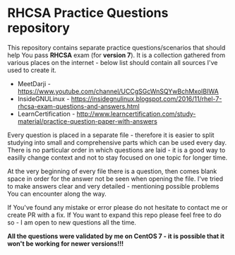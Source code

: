 # RHCSA Practice Questions repository

This repository contains separate practice questions/scenarios that should help You pass **RHCSA** exam (for **version 7**). It is a collection gathered from various places on the internet - below list should contain all sources I've used to create it. 

* MeetDarji - https://www.youtube.com/channel/UCCgSGcWnSQYwBchMxoIBIWA
* InsideGNULinux - https://insidegnulinux.blogspot.com/2016/11/rhel-7-rhcsa-exam-questions-and-answers.html
* LearnCertification - http://www.learncertification.com/study-material/practice-question-paper-with-answers


Every question is placed in a separate file - therefore it is easier to split studying into small and comprehensive parts which can be used every day. There is no particular order in which questions are laid - it is a good way to easilly change context and not to stay focused on one topic for longer time.

At the very beginning of every file there is a question, then comes blank space in order for the answer not be seen when opening the file. I've tried to make answers clear and very detailed - mentioning possible problems You can encounter along the way.

If You've found any mistake or error please do not hesitate to contact me or create PR with a fix. If You want to expand this repo please feel free to do so - I am open to new questions all the time.

**All the questions were validated by me on CentOS 7 - it is possible that it won't be working for newer versions!!!**
